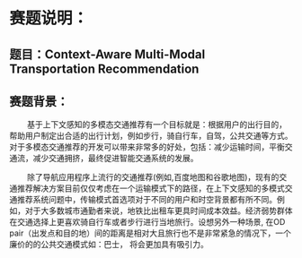 # 赛题说明：
## 题目：Context-Aware Multi-Modal Transportation Recommendation
## 赛题背景：
<p>&nbsp;&nbsp;&nbsp;&nbsp;&nbsp;&nbsp;&nbsp;&nbsp;基于上下文感知的多模态交通推荐有一个目标就是：根据用户的出行目的，帮助用户制定出合适的出行计划，例如步行，骑自行车，自驾，公共交通等方式。对于多模态交通推荐的开发可以带来非常多的好处，包括：减少运输时间，平衡交通流，减少交通拥挤，最终促进智能交通系统的发展。<p/>
<p>&nbsp;&nbsp;&nbsp;&nbsp;&nbsp;&nbsp;&nbsp;&nbsp;除了导航应用程序上流行的交通推荐(例如,百度地图和谷歌地图)，现有的交通推荐解决方案目前仅仅考虑在一个运输模式下的路径，在上下文感知的多模式交通推荐系统问题中，传输模式首选项对于不同的用户和时空背景都有所不同。例如，对于大多数城市通勤者来说，地铁比出租车更具时间成本效益。经济弱势群体在交通选择上更喜欢骑自行车或者步行进行当地旅行。设想另外一种场景, 在OD pair（出发点和目的地）间的距离是相对大且旅行也不是非常紧急的情况下，一个廉价的的公共交通模式如：巴士， 将会更加具有吸引力。</p>
